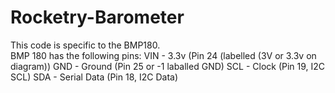# Rocketry-Barometer

This code is specific to the BMP180.  
BMP 180 has the following pins:
VIN - 3.3v          (Pin 24 (labelled (3V or 3.3v on diagram))
GND - Ground        (Pin 25 or -1 laballed GND)
SCL - Clock         (Pin 19, I2C SCL)
SDA - Serial Data   (Pin 18, I2C Data)